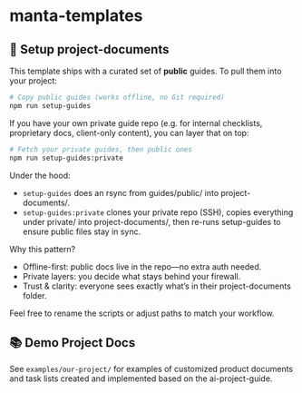 # manta-templates

## 🔧 Setup project-documents

This template ships with a curated set of **public** guides. To pull them into your project:

```bash
# Copy public guides (works offline, no Git required)
npm run setup-guides
```

If you have your own private guide repo (e.g. for internal checklists, proprietary docs, client-only content), you can layer that on top:

```sh
# Fetch your private guides, then public ones
npm run setup-guides:private
```

Under the hood:
* `setup-guides` does an rsync from guides/public/ into project-documents/.
* `setup-guides:private` clones your private repo (SSH), copies everything under private/ into 
project-documents/, then re-runs setup-guides to ensure public files stay in sync.

Why this pattern?
* Offline-first: public docs live in the repo—no extra auth needed.
* Private layers: you decide what stays behind your firewall.
* Trust & clarity: everyone sees exactly what’s in their project-documents folder.

Feel free to rename the scripts or adjust paths to match your workflow.

## 📚 Demo Project Docs
See `examples/our-project/` for examples of customized product documents and task lists created and implemented based on the ai-project-guide.
